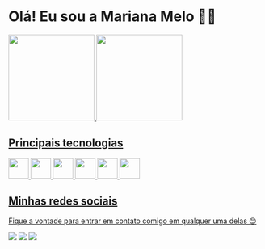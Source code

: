 # Olá! Eu sou a Mariana Melo 👩‍💻
 
 <div>
    <a href="https://github.com/marianafvmelo">
    <img height="170em" src="https://github-readme-stats.vercel.app/api?username=marianafvmelo&show_icons=true&theme=omni&include_all_commits=true&count_private=true"/>
    <img height="170em" src="https://github-readme-stats.vercel.app/api/top-langs/?username=marianafvmelo&layout=compact&langs_count=7&theme=omni"/>
 </div>

 ## Principais tecnologias
  <div>
       <img width="40" align"center" src="https://cdn.jsdelivr.net/gh/devicons/devicon/icons/html5/html5-plain-wordmark.svg"/>
       <img width="40" align"center" src="https://cdn.jsdelivr.net/gh/devicons/devicon/icons/css3/css3-plain-wordmark.svg"/>
       <img width="40" align"center" src="https://cdn.jsdelivr.net/gh/devicons/devicon/icons/java/java-original-wordmark.svg"/>
       <img width="40" align"center" src="https://cdn.jsdelivr.net/gh/devicons/devicon/icons/javascript/javascript-original.svg"/>
       <img width="40" align"center" src="https://cdn.jsdelivr.net/gh/devicons/devicon/icons/mysql/mysql-original-wordmark.svg"/>
       <img width="40" align"center" src="https://cdn.jsdelivr.net/gh/devicons/devicon/icons/ubuntu/ubuntu-plain-wordmark.svg" />
 </div>

## Minhas redes sociais
Fique a vontade para entrar em contato comigo em qualquer uma delas 😊
<div> 
  <a href="mailto:marymelomafvm@gmail.com" target="_blank"><img src="https://img.shields.io/badge/Gmail-D14836?style=for-the-badge&logo=gmail&logoColor=white"></a>
  <a href="https://www.linkedin.com/in/marianafvmelo/" target="_blank"><img src="https://img.shields.io/badge/-LinkedIn-%230077B5?style=for-the-badge&logo=linkedin&  logoColor=white"></a>
  <a href="https://t.me/marianafvmelo" target="_blank"><img src="https://img.shields.io/badge/Telegram-2CA5E0?style=for-the-badge&logo=telegram&logoColor=white"></a>
</div>
